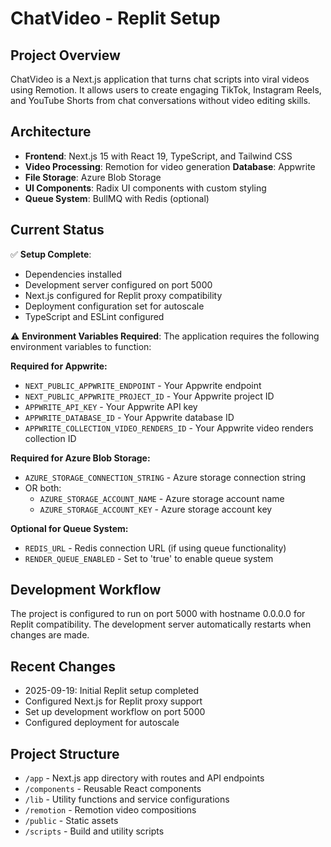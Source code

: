 # ChatVideo - Replit Setup

## Project Overview
ChatVideo is a Next.js application that turns chat scripts into viral videos using Remotion. It allows users to create engaging TikTok, Instagram Reels, and YouTube Shorts from chat conversations without video editing skills.

## Architecture
- **Frontend**: Next.js 15 with React 19, TypeScript, and Tailwind CSS
- **Video Processing**: Remotion for video generation
**Database**: Appwrite
- **File Storage**: Azure Blob Storage
- **UI Components**: Radix UI components with custom styling
- **Queue System**: BullMQ with Redis (optional)

## Current Status
✅ **Setup Complete**:
- Dependencies installed
- Development server configured on port 5000
- Next.js configured for Replit proxy compatibility
- Deployment configuration set for autoscale
- TypeScript and ESLint configured

⚠️ **Environment Variables Required**:
The application requires the following environment variables to function:

**Required for Appwrite:**
- `NEXT_PUBLIC_APPWRITE_ENDPOINT` - Your Appwrite endpoint
- `NEXT_PUBLIC_APPWRITE_PROJECT_ID` - Your Appwrite project ID
- `APPWRITE_API_KEY` - Your Appwrite API key
- `APPWRITE_DATABASE_ID` - Your Appwrite database ID
- `APPWRITE_COLLECTION_VIDEO_RENDERS_ID` - Your Appwrite video renders collection ID

**Required for Azure Blob Storage:**
- `AZURE_STORAGE_CONNECTION_STRING` - Azure storage connection string
- OR both:
  - `AZURE_STORAGE_ACCOUNT_NAME` - Azure storage account name
  - `AZURE_STORAGE_ACCOUNT_KEY` - Azure storage account key

**Optional for Queue System:**
- `REDIS_URL` - Redis connection URL (if using queue functionality)
- `RENDER_QUEUE_ENABLED` - Set to 'true' to enable queue system

## Development Workflow
The project is configured to run on port 5000 with hostname 0.0.0.0 for Replit compatibility. The development server automatically restarts when changes are made.

## Recent Changes
- 2025-09-19: Initial Replit setup completed
- Configured Next.js for Replit proxy support
- Set up development workflow on port 5000
- Configured deployment for autoscale

## Project Structure
- `/app` - Next.js app directory with routes and API endpoints
- `/components` - Reusable React components
- `/lib` - Utility functions and service configurations
- `/remotion` - Remotion video compositions
- `/public` - Static assets
- `/scripts` - Build and utility scripts